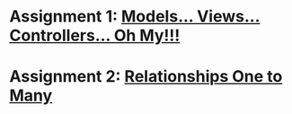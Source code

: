 <h1>Assignment 1: <a href="https://login.codingdojo.africa/m/506/12464/87426">Models... Views... Controllers... Oh My!!!</a></h1>
<h1>Assignment 2: <a href="https://login.codingdojo.africa/m/506/12464/87432">Relationships One to Many</a></h1>